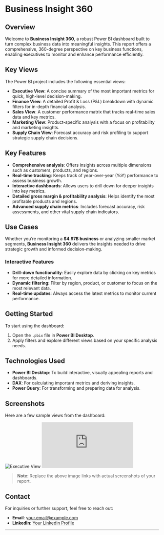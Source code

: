 # Business Insight 360

## Overview

Welcome to **Business Insight 360**, a robust Power BI dashboard built to turn complex business data into meaningful insights. This report offers a comprehensive, 360-degree perspective on key business functions, enabling executives to monitor and enhance performance efficiently.

## Key Views

The Power BI project includes the following essential views:

- **Executive View**: A concise summary of the most important metrics for quick, high-level decision-making.
- **Finance View**: A detailed Profit & Loss (P&L) breakdown with dynamic filters for in-depth financial analysis.
- **Sales View**: A customer performance matrix that tracks real-time sales data and key metrics.
- **Marketing View**: Product-specific analysis with a focus on profitability and marketing insights.
- **Supply Chain View**: Forecast accuracy and risk profiling to support strategic supply chain decisions.

## Key Features

- **Comprehensive analysis**: Offers insights across multiple dimensions such as customers, products, and regions.
- **Real-time tracking**: Keeps track of year-over-year (YoY) performance to assess business growth.
- **Interactive dashboards**: Allows users to drill down for deeper insights into key metrics.
- **Detailed gross margin & profitability analysis**: Helps identify the most profitable products and regions.
- **Advanced supply chain metrics**: Includes forecast accuracy, risk assessments, and other vital supply chain indicators.

## Use Cases

Whether you’re monitoring a **$4.97B business** or analyzing smaller market segments, **Business Insight 360** delivers the insights needed to drive strategic growth and informed decision-making.

### Interactive Features

- **Drill-down functionality**: Easily explore data by clicking on key metrics for more detailed information.
- **Dynamic filtering**: Filter by region, product, or customer to focus on the most relevant data.
- **Real-time updates**: Always access the latest metrics to monitor current performance.

## Getting Started

To start using the dashboard:

1. Open the `.pbix` file in **Power BI Desktop**.
2. Apply filters and explore different views based on your specific analysis needs.

## Technologies Used

- **Power BI Desktop**: To build interactive, visually appealing reports and dashboards.
- **DAX**: For calculating important metrics and deriving insights.
- **Power Query**: For transforming and preparing data for analysis.

## Screenshots

Here are a few sample views from the dashboard:

![Executive View](path/to/executive-view-image.png)
![Sales View](https://github.com/ajithvidyadharan/Power-BI--Project-BI-360/blob/main/sales%20view.pdf)

> **Note**: Replace the above image links with actual screenshots of your report.

## Contact

For inquiries or further support, feel free to reach out:

- **Email**: your.email@example.com
- **LinkedIn**: [Your LinkedIn Profile](https://www.linkedin.com/in/yourprofile)

---

